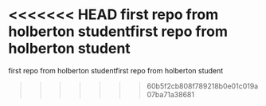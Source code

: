 <<<<<<< HEAD
first repo from holberton studentfirst repo from holberton student
=======
first repo from holberton studentfirst repo from holberton student
>>>>>>> 60b5f2cb808f789218b0e01c019a07ba71a38681
